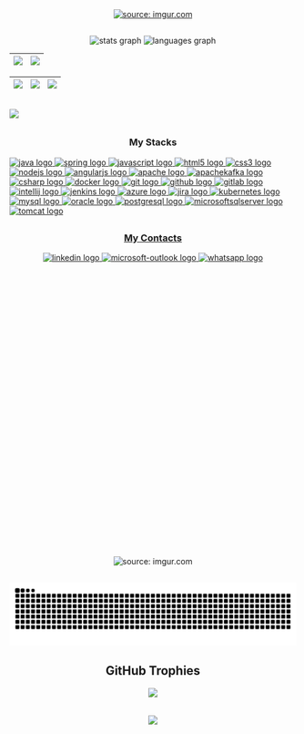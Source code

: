 <div align="center">
   <a href="https://i.imgur.com/FnHj2ZQ.png"><img src="https://i.imgur.com/FnHj2ZQ.png" title="source: imgur.com" /></a>
</div>

##

<div align="center">
  <img src="https://github-readme-stats.vercel.app/api?username=jonathanpmoraes&show_icons=true&bg_color=00000000" height="145" alt="stats graph"/>
  <img src="https://github-readme-stats.vercel.app/api/top-langs?username=jonathanlbt1&locale=en&hide_title=false&layout=compact&card_width=320&langs_count=5&bg_color=00000000&hide_border=false" height="145" alt="languages graph"/>   
<!--    <img src="https://github-readme-streak-stats.herokuapp.com/?user=jonathanpmoraes&theme=tokyonight-duo" height="145" alt="jonathanpmoraes" /> -->

</div>



| ![](http://github-profile-summary-cards.vercel.app/api/cards/profile-details?username=jonathanpmoraes&theme=chartreuse_dark) | ![](http://github-profile-summary-cards.vercel.app/api/cards/repos-per-language?username=jonathanlbt1&theme=chartreuse_dark) |
| :-: | :-: 

| ![](http://github-profile-summary-cards.vercel.app/api/cards/most-commit-language?username=jonathanpmoraes&theme=chartreuse_dark) | ![](http://github-profile-summary-cards.vercel.app/api/cards/stats?username=jonathanlbt1&theme=chartreuse_dark) | ![](http://github-profile-summary-cards.vercel.app/api/cards/productive-time?username=jonathanpmoraes&theme=chartreuse_dark&utcOffset=8) |
| :-: | :-: | :-: |


##

 <p>
  <a href="https://github.com/jonathanpmoraes"><img src="https://readme-typing-svg.herokuapp.com/?lines=Software%20Engineer%20At%20Nubank&font=Fira%20Code&center=true&width=440&height=45&color=bluevCenter=true&size=22"  ></a>
</p>

##

<div align="center">
<h3> My Stacks </h3>

<div align="left">
  <a href="https://java.com" target="_blank"><a href="https://java.com/" target="_blank"><img src="https://cdn.jsdelivr.net/gh/devicons/devicon/icons/java/java-original.svg" height="40" width="52" alt="java logo"  />
  <a href="https://spring.io/" target="_blank"><img src="https://cdn.jsdelivr.net/gh/devicons/devicon/icons/spring/spring-original.svg" height="40" width="52" alt="spring logo"  />
  <a href="https://www.javascript.com/" target="_blank"><img src="https://cdn.jsdelivr.net/gh/devicons/devicon/icons/javascript/javascript-original.svg" height="40" width="52" alt="javascript logo"  />
  <a href="https://html.com/" target="_blank"><img src="https://cdn.jsdelivr.net/gh/devicons/devicon/icons/html5/html5-original.svg" height="40" width="52" alt="html5 logo"  />
  <a href="https://www.w3.org/Style/CSS/Overview.en.html" target="_blank"><img src="https://cdn.jsdelivr.net/gh/devicons/devicon/icons/css3/css3-original.svg" height="40" width="52" alt="css3 logo"  />
   <a href="https://nodejs.org/en/" target="_blank"><img src="https://cdn.jsdelivr.net/gh/devicons/devicon/icons/nodejs/nodejs-original.svg" height="40" width="52" alt="nodejs logo"  />
  <a href="https://angular.io/" target="_blank"><img src="https://cdn.jsdelivr.net/gh/devicons/devicon/icons/angularjs/angularjs-original.svg" height="40" width="52" alt="angularjs logo"  />
  <a href="https://www.apache.org/" target="_blank"><img src="https://cdn.jsdelivr.net/gh/devicons/devicon/icons/apache/apache-original.svg" height="40" width="52" alt="apache logo"  />
  <a href="https://www.confluent.io/lp/apache-kafka" target="_blank"><img src="https://cdn.jsdelivr.net/gh/devicons/devicon/icons/apachekafka/apachekafka-original.svg" height="40" width="52" alt="apachekafka logo"  />
  <a href="https://docs.microsoft.com/en-us/dotnet/csharp/" target="_blank"><img src="https://cdn.jsdelivr.net/gh/devicons/devicon/icons/csharp/csharp-original.svg" height="40" width="52" alt="csharp logo"  />
  <a href="https://www.docker.com/" target="_blank"><img src="https://cdn.jsdelivr.net/gh/devicons/devicon/icons/docker/docker-original.svg" height="40" width="52" alt="docker logo"  />
  <a href="https://git-scm.com/" target="_blank"><img src="https://cdn.jsdelivr.net/gh/devicons/devicon/icons/git/git-original.svg" height="40" width="52" alt="git logo"  />
  <a href="https://github.com/" target="_blank"><img src="https://cdn.jsdelivr.net/gh/devicons/devicon/icons/github/github-original.svg" height="40" width="52" alt="github logo"  />
  <a href="https://about.gitlab.com/" target="_blank"><img src="https://cdn.jsdelivr.net/gh/devicons/devicon/icons/gitlab/gitlab-original.svg" height="40" width="52" alt="gitlab logo"  />
  <a href="https://www.jetbrains.com/idea/" target="_blank"><img src="https://cdn.jsdelivr.net/gh/devicons/devicon/icons/intellij/intellij-original.svg" height="40" width="52" alt="intellij logo"  />
  <a href="https://www.jenkins.io/" target="_blank"><img src="https://cdn.jsdelivr.net/gh/devicons/devicon/icons/jenkins/jenkins-line.svg" height="40" width="52" alt="jenkins logo"  />
  <a href="https://azure.microsoft.com/en-us/" target="_blank"><img src="https://cdn.jsdelivr.net/gh/devicons/devicon/icons/azure/azure-original.svg" height="40" width="52" alt="azure logo"  />
  <a href="https://www.atlassian.com/br/software/jira" target="_blank"><img src="https://cdn.jsdelivr.net/gh/devicons/devicon/icons/jira/jira-original.svg" height="40" width="52" alt="jira logo"  />
  <a href="https://cloud.google.com/learn/what-is-kubernetes" target="_blank"><img src="https://cdn.jsdelivr.net/gh/devicons/devicon/icons/kubernetes/kubernetes-plain.svg" height="40" width="52" alt="kubernetes logo"  />
  <a href="https://www.mysql.com/" target="_blank"><img src="https://cdn.jsdelivr.net/gh/devicons/devicon/icons/mysql/mysql-original.svg" height="40" width="52" alt="mysql logo"  />
  <a href="https://www.oracle.com/" target="_blank"><img src="https://cdn.jsdelivr.net/gh/devicons/devicon/icons/oracle/oracle-original.svg" height="40" width="52" alt="oracle logo"  />
  <a href="https://www.postgresql.org/" target="_blank"><img src="https://cdn.jsdelivr.net/gh/devicons/devicon/icons/postgresql/postgresql-original.svg" height="40" width="52" alt="postgresql logo"  />
  <a href="https://www.microsoft.com/en-us/sql-server/sql-server-downloads" target="_blank"><img src="https://cdn.jsdelivr.net/gh/devicons/devicon/icons/microsoftsqlserver/microsoftsqlserver-plain.svg" height="40" width="52" alt="microsoftsqlserver logo"  />
  <a href="https://tomcat.apache.org/" target="_blank"><img src="https://cdn.jsdelivr.net/gh/devicons/devicon/icons/tomcat/tomcat-original.svg" height="40" width="52" alt="tomcat logo"  />
</div>

##

<div align="center">
<h3> My Contacts </h3>

<div align="center">
  <a href="https://www.linkedin.com/in/jonathanpmoraes/" target="_blank">
    <img src="https://img.shields.io/static/v1?message=LinkedIn&logo=linkedin&label=&color=0077B5&logoColor=white&labelColor=&style=for-the-badge" height="40" alt="linkedin logo"  />
  </a>
  <a href= "mailto:jonathan.moraes.gft@nubank.com.br" target="_blank">
    <img src="https://img.shields.io/static/v1?message=Outlook&logo=microsoft-outlook&label=&color=0078D4&logoColor=white&labelColor=&style=for-the-badge" height="40" alt="microsoft-outlook logo"  />
  </a>
   <a href="https://api.whatsapp.com/send?phone=5511986779123" target="_blank">
    <img src="https://img.shields.io/static/v1?message=Whatsapp&logo=whatsapp&label=&color=25D366&logoColor=white&labelColor=&style=for-the-badge" height="40" alt="whatsapp logo"  />
  </a>
</div>

##

<div align="center">
   <img height="500em" <a href="https://imgur.com/A6uiN0R"><img src="https://i.imgur.com/A6uiN0R.gif" title="source: imgur.com" /></a>
</div>

##

<picture>
  <source media="(prefers-color-scheme: dark)" srcset="https://raw.githubusercontent.com/jonathanlbt1/jonathanlbt1/output/github-contribution-grid-snake-dark.svg">
  <source media="(prefers-color-scheme: light)" srcset="https://raw.githubusercontent.com/jonathanlbt1/jonathanlbt1/output/github-contribution-grid-snake.svg">
  <img alt="github contribution grid snake animation" src="https://raw.githubusercontent.com/jonathanlbt1/jonathanlbt1/output/github-contribution-grid-snake.svg">
</picture>


##  GitHub Trophies

![](https://github-profile-trophy.vercel.app/?username=jonathanpmoraes&theme=radical&no-frame=true&no-bg=false&margin-w=4)


##

<div align="center">
  <a href="https://github.com/jonathanpmoraes/" target="_blank"><img src="https://profile-counter.glitch.me/jonathanpmoraes/count.svg?"  />
</div>

## 
